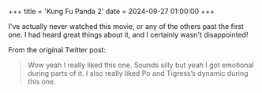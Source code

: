 +++
title = 'Kung Fu Panda 2'
date = 2024-09-27 01:00:00
+++

I've actually never watched this movie, or any of the others past the first one. I had heard great things about it, and I certainly wasn't disappointed!

<!--more-->

From the original Twitter post:

> Wow yeah I really liked this one. Sounds silly but yeah I got emotional during parts of it. I also really liked Po and Tigress’s dynamic during this one.